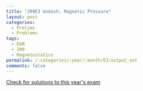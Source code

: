 ```yaml
---
title: "J09E3 &ndash; Magnetic Pressure"
layout: post
categories:
  - Prelims
  - Problems
tags:
  - E&M
  - J09
  - Magnetostatics
permalink: /:categories/:year/:month/E3:output_ext
comments: false
---
```

<object data="2009J3E.pdf" type="application/pdf" width="100%" height="500"></object>
<div class="message"><a href='https://princetonprelim.com/prelim/22/'>Check for solutions to this year's exam</a></div>